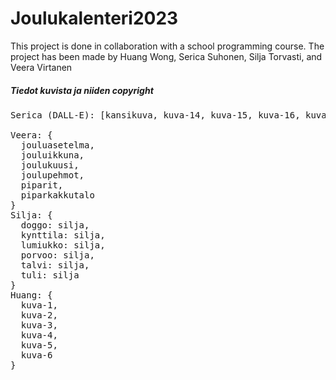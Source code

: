 # Joulukalenteri2023

This project is done in collaboration with a school programming course. 
The project has been made by Huang Wong, Serica Suhonen, Silja Torvasti, and Veera Virtanen

##### Tiedot kuvista ja niiden copyright 

<pre>
Serica (DALL-E): [kansikuva, kuva-14, kuva-15, kuva-16, kuva-17, kuva-18, kuva-19]

Veera: {
  jouluasetelma,
  jouluikkuna,
  joulukuusi,
  joulupehmot,
  piparit,
  piparkakkutalo
}
Silja: {
  doggo: silja,
  kynttila: silja,
  lumiukko: silja,
  porvoo: silja,
  talvi: silja,
  tuli: silja
}
Huang: {
  kuva-1,
  kuva-2,
  kuva-3,
  kuva-4,
  kuva-5,
  kuva-6
}
</pre>